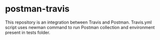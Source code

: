 # postman-travis

This repository is an integration between Travis and Postman. Travis.yml script uses newman command to run Postman collection and environment present in tests folder.
